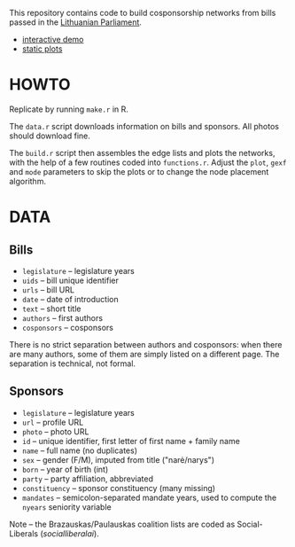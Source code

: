 This repository contains code to build cosponsorship networks from bills passed in the [Lithuanian Parliament](http://www.lrs.lt/).

- [interactive demo](http://briatte.org/seimas)
- [static plots](http://briatte.org/seimas/plots.html)

# HOWTO

Replicate by running `make.r` in R.

The `data.r` script downloads information on bills and sponsors. All photos should download fine.

The `build.r` script then assembles the edge lists and plots the networks, with the help of a few routines coded into `functions.r`. Adjust the `plot`, `gexf` and `mode` parameters to skip the plots or to change the node placement algorithm.

# DATA

## Bills

- `legislature` – legislature years
- `uids` – bill unique identifier
- `urls` – bill URL
- `date` – date of introduction
- `text` – short title
- `authors` – first authors
- `cosponsors` – cosponsors

There is no strict separation between authors and cosponsors: when there are many authors, some of them are simply listed on a different page. The separation is technical, not formal.

## Sponsors

- `legislature` – legislature years
- `url` – profile URL
- `photo` – photo URL
- `id` – unique identifier, first letter of first name + family name
- `name` – full name (no duplicates)
- `sex` – gender (F/M), imputed from title ("narė/narys")
- `born` – year of birth (int)
- `party` – party affiliation, abbreviated
- `constituency` – sponsor constituency (many missing)
- `mandates` – semicolon-separated mandate years, used to compute the `nyears` seniority variable

Note – the Brazauskas/Paulauskas coalition lists are coded as Social-Liberals (_socialliberalai_).
